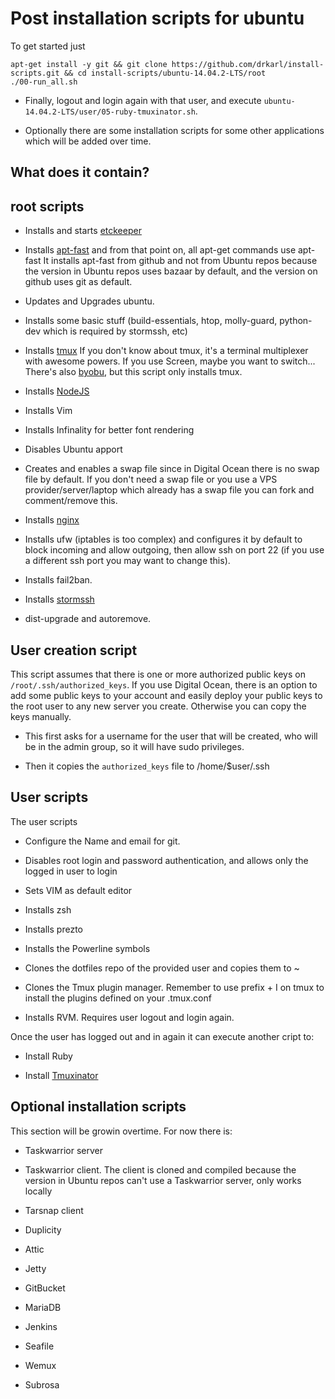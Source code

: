# Post installation scripts for ubuntu

To get started just

```
apt-get install -y git && git clone https://github.com/drkarl/install-scripts.git && cd install-scripts/ubuntu-14.04.2-LTS/root
./00-run_all.sh
```
- Finally, logout and login again with that user, and execute `ubuntu-14.04.2-LTS/user/05-ruby-tmuxinator.sh`.

- Optionally there are some installation scripts for some other applications which will be added over time.

## What does it contain?

## **root** scripts

- Installs and starts [etckeeper](https://github.com/joeyh/etckeeper)

- Installs [apt-fast](https://github.com/ilikenwf/apt-fast) and from that point on, all apt-get commands use apt-fast
It installs apt-fast from github and not from Ubuntu repos because the version in Ubuntu repos uses bazaar by default, and the version on github uses git as default.

- Updates and Upgrades ubuntu.

- Installs some basic stuff (build-essentials, htop, molly-guard, python-dev which is required by stormssh, etc)

- Installs [tmux](http://tmux.sourceforge.net/)
If you don't know about tmux, it's a terminal multiplexer with awesome powers. If you use Screen, maybe you want to switch... There's also [byobu](http://byobu.co/), but this script only installs tmux.

- Installs [NodeJS](https://nodejs.org/)

- Installs Vim

- Installs Infinality for better font rendering

- Disables Ubuntu apport

- Creates and enables a swap file since in Digital Ocean there is no swap file by default. If you don't need a swap file or you use a VPS provider/server/laptop which already has a swap file you can fork and comment/remove this.

- Installs [nginx](http://nginx.org/)

- Installs ufw (iptables is too complex) and configures it by default to block incoming and allow outgoing, then allow ssh on port 22 (if you use a different ssh port you may want to change this).

- Installs fail2ban.

- Installs [stormssh](http://storm.readthedocs.org/en/latest/)

- dist-upgrade and autoremove.


## User creation script

This script assumes that there is one or more authorized public keys on `/root/.ssh/authorized_keys`. If you use Digital Ocean, there is an option to add some public keys to your account and easily deploy your public keys to the root user to any new server you create. Otherwise you can copy the keys manually.

- This first asks for a username for the user that will be created, who will be in the admin group, so it will have sudo privileges.

- Then it copies the `authorized_keys` file to /home/$user/.ssh


## User scripts

The user scripts

- Configure the Name and email for git.

- Disables root login and password authentication, and allows only the logged in user to login

- Sets VIM as default editor

- Installs zsh

- Installs prezto

- Installs the Powerline symbols

- Clones the dotfiles repo of the provided user and copies them to ~

- Clones the Tmux plugin manager. Remember to use prefix + I on tmux to install the plugins defined on your .tmux.conf

- Installs RVM. Requires user logout and login again.

Once the user has logged out and in again it can execute another cript to:

- Install Ruby

- Install [Tmuxinator](https://github.com/tmuxinator/tmuxinator)

## Optional installation scripts

This section will be growin overtime. For now there is:

- Taskwarrior server

- Taskwarrior client. The client is cloned and compiled because the version in Ubuntu repos can't use a Taskwarrior server, only works locally

- Tarsnap client

- Duplicity

- Attic

- Jetty

- GitBucket

- MariaDB

- Jenkins

- Seafile

- Wemux

- Subrosa
